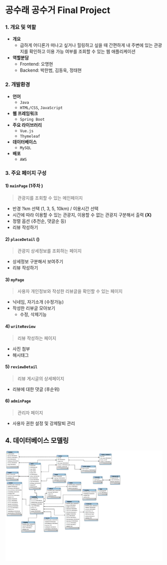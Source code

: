 # 공수래 공수거 Final Project

### 1. 개요 및 역할

* **개요**
  * 급하게 어디론가 떠나고 싶거나 힐링하고 싶을 때 간편하게 내 주변에 있는 관광지를 확인하고 이용 가능 여부를 조회할 수 있는 웹 애플리케이션
* **역할분담**
  * Frontend: 오명현
  * Backend: 박한범, 김동욱, 정태현



### 2. 개발환경

* **언어**
  * `Java`
  * `HTML/CSS`, `JavaScript`
* **웹 프레임워크**
  *  `Spring Boot`
* **주요 라이브러리**
  *  `Vue.js`
  *  `Thymeleaf`
* **데이터베이스**
  *  `MySQL` 
* **배포**
  * `AWS`



### 3. 주요 페이지 구성

#### 1) `mainPage` (1주차 )

> 관광지를 조회할 수 있는 메인페이지

- 반경 ?km 선택 (1, 3, 5, 10km) / 이용시간 선택
- 시간에 따라 이용할 수 있는 관광지, 이용할 수 없는 관광지 구분해서 출력 **(X)**
- 정렬 옵션 (추천순, 댓글순 등)
- 리뷰 작성하기

#### 2) `placeDetail` ()

> 관광지 상세정보를 조회하는 페이지

- 상세정보 구분해서 보여주기
- 리뷰 작성하기

#### 3) `myPage`

> 사용자 개인정보와 작성한 리뷰글을 확인할 수 있는 페이지

- 닉네임, 자기소개 (수정가능)
- 작성한 리뷰글 모아보기
  - 수정, 삭제기능

#### 4) `writeReview`

> 리뷰 작성하는 페이지

- 사진 첨부 
- 해시태그

#### 5) `reviewDetail` 

> 리뷰 게시글의 상세페이지

- 리뷰에 대한 댓글 (후순위)

#### 6) `adminPage`

> 관리자 페이지

- 사용자 권한 설정 및 강제탈퇴 관리



## 4. 데이터베이스 모델링

![Document-page-001](assets/Document-page-001.jpg)

